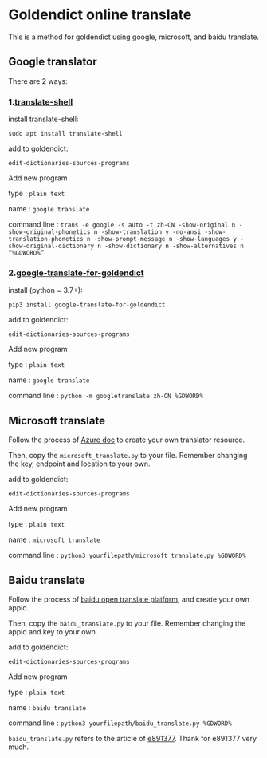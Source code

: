# Goldendict online translate

This is a method for goldendict using google, microsoft, and baidu translate.

## Google translator

There are 2 ways:

### 1.[translate-shell](https://github.com/soimort/translate-shell)

install translate-shell:

`sudo apt install translate-shell`

add to goldendict:

`edit-dictionaries-sources-programs`

Add new program

type : `plain text`

name : `google translate`

command line : `trans -e google -s auto -t zh-CN -show-original n -show-original-phonetics n -show-translation y -no-ansi -show-translation-phonetics n -show-prompt-message n -show-languages y -show-original-dictionary n -show-dictionary n -show-alternatives n “%GDWORD%”`

### 2.[google-translate-for-goldendict](https://github.com/xinebf/google-translate-for-goldendict)

install (python = 3.7+):

`pip3 install google-translate-for-goldendict`

add to goldendict:

`edit-dictionaries-sources-programs`

Add new program

type : `plain text`

name : `google translate`

command line : `python -m googletranslate zh-CN %GDWORD%`

## Microsoft translate

Follow the process of [Azure doc](https://docs.microsoft.com/en-us/azure/cognitive-services/translator/quickstart-translator?tabs=csharp) to create your own translator resource.

Then, copy the `microsoft_translate.py` to your file. Remember changing the key, endpoint and location to your own.

add to goldendict:

`edit-dictionaries-sources-programs`

Add new program

type : `plain text`

name : `microsoft translate`

command line : `python3 yourfilepath/microsoft_translate.py %GDWORD%`

## Baidu translate

Follow the process of [baidu open translate platform](https://fanyi-api.baidu.com/api/trans/product/desktop), and create your own appid.

Then, copy the `baidu_translate.py` to your file. Remember changing the appid and key to your own.

add to goldendict:

`edit-dictionaries-sources-programs`

Add new program

type : `plain text`

name : `baidu translate`

command line : `python3 yourfilepath/baidu_translate.py %GDWORD%`

`baidu_translate.py` refers to the article of [e891377](https://blog.csdn.net/e891377/article/details/103399520). Thank for e891377 very much.

